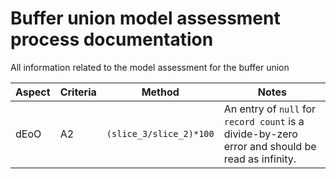 # Buffer union model assessment process documentation
All information related to the model assessment for the buffer union

| Aspect | Criteria | Method | Notes |
|---|---|---|---|
| dEoO | A2 | `(slice_3/slice_2)*100` | An entry of `null` for `record count` is a divide-by-zero error and should be read as infinity.|